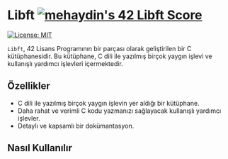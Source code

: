 
# Libft <a href="https://github.com/JaeSeoKim/badge42"><img src="https://badge42.vercel.app/api/v2/cl9goquqf00540fmp6v4syivq/project/2825596" alt="mehaydin's 42 Libft Score" /></a>

[![License: MIT](https://img.shields.io/badge/License-MIT-yellow.svg)](https://opensource.org/licenses/MIT)

`Libft`, 42 Lisans Programının bir parçası olarak geliştirilen bir C kütüphanesidir. Bu kütüphane, C dili ile yazılmış birçok yaygın işlevi ve kullanışlı yardımcı işlevleri içermektedir.

## Özellikler

- C dili ile yazılmış birçok yaygın işlevin yer aldığı bir kütüphane.
- Daha rahat ve verimli C kodu yazmanızı sağlayacak kullanışlı yardımcı işlevler.
- Detaylı ve kapsamlı bir dokümantasyon.

## Nasıl Kullanılır



